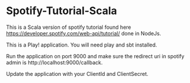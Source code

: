 # Spotify-Tutorial-Scala

This is a Scala version of spotify tutorial found here https://developer.spotify.com/web-api/tutorial/ done in NodeJs.

This is a Play! application. You will need play and sbt installed.

Run the application on port 9000 and make sure the redirect uri in spotify admin is http://localhost:9000/callback.

Update the application with your ClientId and ClientSecret.
